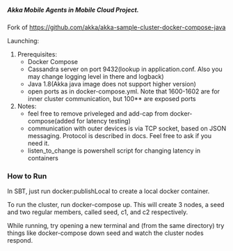 ##### Akka Mobile Agents in Mobile Cloud Project.

Fork of https://github.com/akka/akka-sample-cluster-docker-compose-java

Launching:
1. Prerequisites:
    * Docker Compose
    * Cassandra server on port 9432(lookup in application.conf. Also you may change logging level in there and logback)
    * Java 1.8(Akka java image does not support higher version)
    * open ports as in docker-compose.yml. Note that 1600-1602 are for inner cluster communication, but 100** are exposed ports
2. Notes:
    * feel free to remove priveleged and add-cap from docker-compose(added for latency testing)
    * communication with outer devices is via TCP socket, based on JSON messaging. Protocol is described in docs. Feel 
    free to ask if you need it.
    * listen_to_change is powershell script for changing latency in containers
 
 
 
### How to Run
In SBT, just run docker:publishLocal to create a local docker container.

To run the cluster, run docker-compose up. This will create 3 nodes, a seed and two regular members, called seed, c1, and c2 respectively.

While running, try opening a new terminal and (from the same directory) try things like docker-compose down seed and watch the cluster nodes respond.
